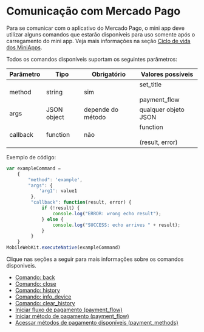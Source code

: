# Comunicação com Mercado Pago

Para se comunicar com o aplicativo do Mercado Pago, o mini app deve utilizar alguns comandos que estarão disponíveis para uso somente após o carregamento do mini app. Veja mais informações na seção [Ciclo de vida dos MiniApps](/developers/pt/docs/mp-point/mini-apps/introduction/lifecycle).

Todos os comandos disponíveis suportam os seguintes parâmetros:

| Parâmetro  | Tipo  | Obrigatório  | Valores possíveis |
| --- | --- | --- | --- |
| method | string | sim | set_title <br><br> payment_flow | 
| args |  JSON object | depende do método | qualquer objeto JSON | 
| callback | function | não | function <br><br> (result, error) | 

Exemplo de código:

```javascript
var exampleCommand =
    {
        "method": 'example',
        "args": {
            'arg1': value1
         },
         "callback": function(result, error) {
             if (!result) {
                 console.log("ERROR: wrong echo result");
             } else {
                 console.log("SUCCESS: echo arrives " + result);
             }
         }
    }
MobileWebKit.executeNative(exampleCommand)
```

Clique nas seções a seguir para mais informações sobre os comandos disponiveis.

* [Comando: back](/developers/pt/docs/mp-point/mini-apps/comunication-mercado-pago/commands#bookmark_comando:_back) 
* [Comando: close](/developers/pt/docs/mp-point/mini-apps/comunication-mercado-pago/commands#bookmark_comando:_close)
* [Comando: history](/developers/pt/docs/mp-point/mini-apps/comunication-mercado-pago/commands#bookmark_comando:_history)
* [Comando: info_device](/developers/pt/docs/mp-point/mini-apps/comunication-mercado-pago/commands#bookmark_comando:_info_device)
* [Comando: clear_history](/developers/pt/docs/mp-point/mini-apps/comunication-mercado-pago/commands#bookmark_comando:_clear_history)
* [Iniciar fluxo de pagamento (payment_flow)](/developers/pt/docs/mp-point/mini-apps/comunication-mercado-pago/commands#bookmark_iniciar_fluxo_de_pagamento_(payment_flow))
* [Iniciar método de pagamento (payment_flow)](/developers/pt/docs/mp-point/mini-apps/comunication-mercado-pago/commands#bookmark_iniciar_método_de_pagamento_(payment_flow))
* [Acessar métodos de pagamento disponíveis (payment_methods)](/developers/pt/docs/mp-point/mini-apps/comunication-mercado-pago/commands#bookmark_acessar_métodos_de_pagamento_disponíveis_(payment_methods))